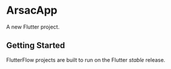 # ArsacApp

A new Flutter project.

## Getting Started

FlutterFlow projects are built to run on the Flutter _stable_ release.
